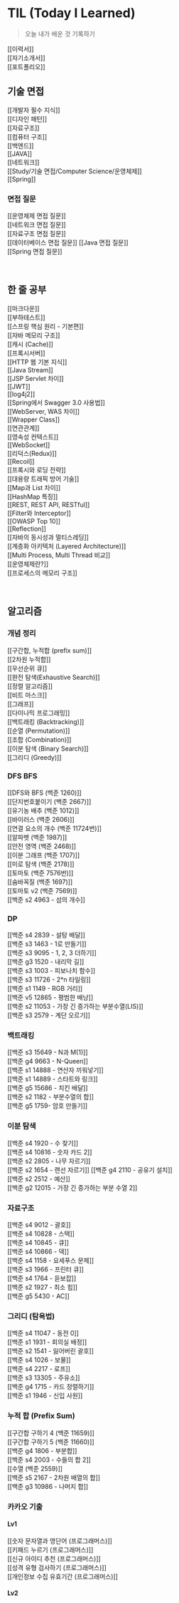 # TIL (Today I Learned) 

> 오늘 내가 배운 것 기록하기

[[이력서]]   
[[자기소개서]]   
[[포트폴리오]]   


## 기술 면접

[[개발자 필수 지식]]      
[[디자인 패턴]]      
[[자료구조]]      
[[컴퓨터 구조]]      
[[백엔드]]   
[[JAVA]]   
[[네트워크]]   
[[Study/기술 면접/Computer Science/운영체제]]   
[[Spring]]

### 면접 질문

[[운영체제 면접 질문]]   
[[네트워크 면접 질문]]   
[[자료구조 면접 질문]]   
[[데이터베이스 면접 질문]]
[[Java 면접 질문]]   
[[Spring 면접 질문]]   

<br>

## 한 줄 공부

[[마크다운]]    
[[부하테스트]]   
[[스프링 핵심 원리 - 기본편]]   
[[자바 메모리 구조]]   
[[캐시 (Cache)]]   
[[프록시서버]]   
[[HTTP 웹 기본 지식]]   
[[Java Stream]]   
[[JSP Servlet 차이]]   
[[JWT]]   
[[log4j2]]   
[[Spring에서 Swagger 3.0 사용법]]   
[[WebServer, WAS 차이]]   
[[Wrapper Class]]   
[[연관관계]]   
[[영속성 컨텍스트]]   
[[WebSocket]]  
[[리덕스(Redux)]]   
[[Recoil]]   
[[프록시와 로딩 전략]]   
[[대용량 트래픽 방어 기술]]   
[[Map과 List 차이]]   
[[HashMap 특징]]   
[[REST, REST API, RESTful]]   
[[Filter와 Interceptor]]   
[[OWASP Top 10]]   
[[Reflection]]   
[[자바의 동시성과 멀티스레딩]]   
[[계층화 아키텍처 (Layered Architecture)]]   
[[Multi Process, Multi Thread 비교]]   
[[운영체제란?]]   
[[프로세스의 메모리 구조]]


<br>

## 알고리즘

### 개념 정리

[[구간합, 누적합 (prefix sum)]]   
[[2차원 누적합]]   
[[우선순위 큐]]   
[[완전 탐색(Exhaustive Search)]]   
[[정렬 알고리즘]]   
[[비트 마스크]]   
[[그래프]]   
[[다이나믹 프로그래밍]]   
[[백트래킹 (Backtracking)]]   
[[순열 (Permutation)]]   
[[조합 (Combination)]]   
[[이분 탐색 (Binary Search)]]   
[[그리디 (Greedy)]]   


### DFS BFS

[[DFS와 BFS (백준 1260)]]   
[[단지번호붙이기 (백준 2667)]]   
[[유기농 배추 (백준 1012)]]   
[[바이러스 (백준 2606)]]   
[[연결 요소의 개수 (백준 11724번)]]   
[[알파벳 (백준 1987)]]   
[[안전 영역 (백준 2468)]]   
[[이분 그래프 (백준 1707)]]   
[[미로 탐색 (백준 2178)]]   
[[토마토 (백준 7576번)]]   
[[숨바꼭질 (백준 1697)]]   
[[토마토 v2 (백준 7569)]]   
[[백준 s2 4963 - 섬의 개수]]   


### DP

[[백준 s4 2839 - 설탕 배달]]   
[[백준 s3 1463 - 1로 만들기]]   
[[백준 s3 9095 - 1, 2, 3 더하기]]   
[[백준 g3 1520 - 내리막 길]]   
[[백준 s3 1003 - 피보나치 함수]]   
[[백준 s3 11726 - 2*n 타일링]]   
[[백준 s1 1149 - RGB 거리]]   
[[백준 v5 12865 - 평범한 배낭]]   
[[백준 s2 11053 - 가장 긴 증가하는 부분수열(LIS)]]   
[[백준 s3 2579 - 계단 오르기]]   


### 백트래킹

[[백준 s3 15649 - N과 M(1)]]   
[[백준 g4 9663 - N-Queen]]   
[[백준 s1 14888 - 연산자 끼워넣기]]   
[[백준 s1 14889 - 스타트와 링크]]   
[[백준 g5 15686 - 치킨 배달]]   
[[백준 s2 1182 - 부분수열의 합]]   
[[백준 g5 1759- 암호 만들기]]   


### 이분 탐색

[[백준 s4 1920 - 수 찾기]]   
[[백준 s4 10816 - 숫자 카드 2]]   
[[백준 s2 2805 - 나무 자르기]]   
[[백준 s2 1654 - 랜선 자르기]]
[[백준 g4 2110 - 공유기 설치]]   
[[백준 s2 2512 - 예산]]   
[[백준 g2 12015 - 가장 긴 증가하는 부분 수열 2]]   


### 자료구조

[[백준 s4 9012 - 괄호]]   
[[백준 s4 10828 - 스택]]   
[[백준 s4 10845 - 큐]]   
[[백준 s4 10866 - 덱]]   
[[백준 s4 1158 - 요세푸스 문제]]   
[[백준 s3 1966 - 프린터 큐]]   
[[백준 s4 1764 - 듣보잡]]   
[[백준 s2 1927 - 최소 힙]]   
[[백준 g5 5430 - AC]]   


### 그리디 (탐욕법)

[[백준 s4 11047 - 동전 0]]   
[[백준 s1 1931 - 회의실 배정]]   
[[백준 s2 1541 - 잃어버린 괄호]]   
[[백준 s4 1026 - 보물]]   
[[백준 s4 2217 - 로프]]   
[[백준 s3 13305 - 주유소]]   
[[백준 g4 1715 - 카드 정렬하기]]   
[[백준 s1 1946 - 신입 사원]]   


### 누적 합 (Prefix Sum)

[[구간합 구하기 4 (백준 11659)]]   
[[구간합 구하기 5 (백준 11660)]]   
[[백준 g4 1806 - 부분합]]   
[[백준 s4 2003 - 수들의 합 2]]   
[[수열 (백준 2559)]]   
[[백준 s5 2167 - 2차원 배열의 합]]   
[[백준 g3 10986 - 나머지 합]]   


### 카카오 기출

#### Lv1
[[숫자 문자열과 영단어 (프로그래머스)]]   
[[키패드 누르기 (프로그래머스)]]   
[[신규 아이디 추천 (프로그래머스)]]   
[[성격 유형 검사하기 (프로그래머스)]]   
[[개인정보 수집 유효기간 (프로그래머스)]]   


#### Lv2
